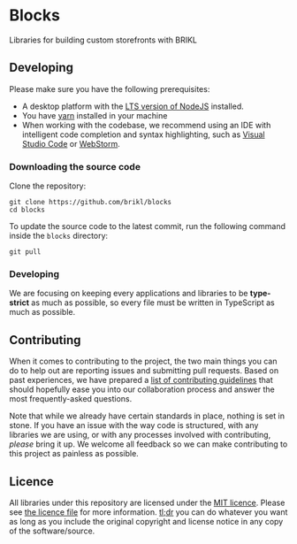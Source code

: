 Blocks
===

Libraries for building custom storefronts with BRIKL

## Developing

Please make sure you have the following prerequisites:

- A desktop platform with the [LTS version of NodeJS](https://nodejs.org/en/) installed.
- You have [yarn](https://classic.yarnpkg.com/lang/en/) installed in your machine
- When working with the codebase, we recommend using an IDE with intelligent code completion and syntax highlighting, such as [Visual Studio Code](https://code.visualstudio.com/) or [WebStorm](https://www.jetbrains.com/webstorm/).

### Downloading the source code

Clone the repository:

```shell
git clone https://github.com/brikl/blocks
cd blocks
```

To update the source code to the latest commit, run the following command inside the `blocks` directory:

```shell
git pull
```

### Developing

We are focusing on keeping every applications and libraries to be **type-strict** as much as possible, so every file must be written in TypeScript as much as possible.

Contributing
---

When it comes to contributing to the project, the two main things you can do to help out are reporting issues and submitting pull requests. Based on past experiences, we have prepared a [list of contributing guidelines](CONTRIBUTING.md) that should hopefully ease you into our collaboration process and answer the most frequently-asked questions.

Note that while we already have certain standards in place, nothing is set in stone. If you have an issue with the way code is structured, with any libraries we are using, or with any processes involved with contributing, *please* bring it up. We welcome all feedback so we can make contributing to this project as painless as possible.

## Licence

All libraries under this repository are licensed under the [MIT licence](https://opensource.org/licenses/MIT). Please see [the licence file](LICENCE) for more information. [tl;dr](https://tldrlegal.com/license/mit-license) you can do whatever you want as long as you include the original copyright and license notice in any copy of the software/source.
